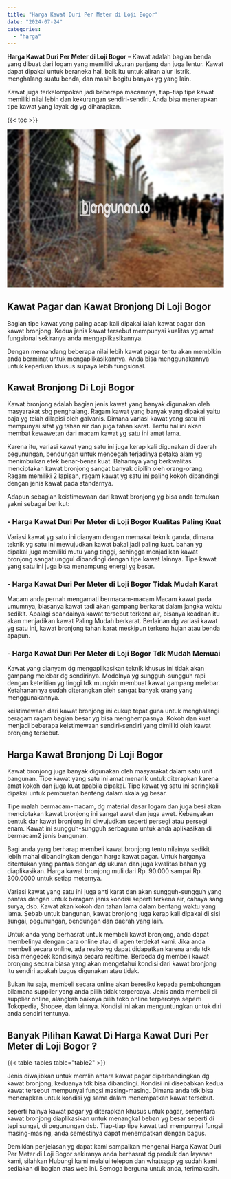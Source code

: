 ```yaml
---
title: "Harga Kawat Duri Per Meter di Loji Bogor"
date: "2024-07-24"
categories: 
  - "harga"
---
```


**Harga Kawat Duri Per Meter di Loji Bogor** – Kawat adalah bagian benda yang dibuat dari logam yang memiliki ukuran panjang dan juga lentur. Kawat dapat dipakai untuk beraneka hal, baik itu untuk aliran alur listrik, menghalang suatu benda, dan masih begitu banyak yg yang lain.

Kawat juga terkelompokan jadi beberapa macamnya, tiap-tiap tipe kawat memiliki nilai lebih dan kekurangan sendiri-sendiri. Anda bisa menerapkan tipe kawat yang layak dg yg diharapkan.

{{< toc >}}

![Harga Kawat Duri Per Meter di Loji Bogor](/images/jual-kawat-murah25.png)

## Kawat Pagar dan Kawat Bronjong Di Loji Bogor

Bagian tipe kawat yang paling acap kali dipakai ialah kawat pagar dan kawat bronjong. Kedua jenis kawat tersebut mempunyai kualitas yg amat fungsional sekiranya anda mengaplikasikannya.

Dengan memandang beberapa nilai lebih kawat pagar tentu akan membikin anda berminat untuk mengaplikasikannya. Anda bisa menggunakannya untuk keperluan khusus supaya lebih fungsional.

## Kawat Bronjong Di Loji Bogor

Kawat bronjong adalah bagian jenis kawat yang banyak digunakan oleh masyarakat sbg penghalang. Ragam kawat yang banyak yang dipakai yaitu baja yg telah dilapisi oleh galvanis. Dimana variasi kawat yang satu ini mempunyai sifat yg tahan air dan juga tahan karat. Tentu hal ini akan membat kewawetan dari macam kawat yg satu ini amat lama.

Karena itu, variasi kawat yang satu ini juga kerap kali digunakan di daerah pegunungan, bendungan untuk mencegah terjadinya petaka alam yg menimbulkan efek benar-benar kuat. Bahannya yang berkwalitas menciptakan kawat bronjong sangat banyak dipilih oleh orang-orang. Ragam memiliki 2 lapisan, ragam kawat yg satu ini paling kokoh dibandingi dengan jenis kawat pada standarnya.

Adapun sebagian keistimewaan dari kawat bronjong yg bisa anda temukan yakni sebagai berikut:

### \- Harga Kawat Duri Per Meter di Loji Bogor Kualitas Paling Kuat

Variasi kawat yg satu ini dianyam dengan memakai teknik ganda, dimana teknik yg satu ini mewujudkan kawat bakal jadi paling kuat. bahan yg dipakai juga memiliki mutu yang tinggi, sehingga menjadikan kawat bronjong sangat unggul dibandingi dengan tipe kawat lainnya. Tipe kawat yang satu ini juga bisa menampung energi yg besar.

### \- Harga Kawat Duri Per Meter di Loji Bogor Tidak Mudah Karat

Macam anda pernah mengamati bermacam-macam Macam kawat pada umumnya, biasanya kawat tadi akan gampang berkarat dalam jangka waktu sedikit. Apalagi seandainya kawat tersebut terkena air, bisanya keadaan itu akan menjadikan kawat Paling Mudah berkarat. Berlainan dg variasi kawat yg satu ini, kawat bronjong tahan karat meskipun terkena hujan atau benda apapun.

### \- Harga Kawat Duri Per Meter di Loji Bogor Tdk Mudah Memuai

Kawat yang dianyam dg mengaplikasikan teknik khusus ini tidak akan gampang melebar dg sendirinya. Modelnya yg sungguh-sungguh rapi dengan ketelitian yg tinggi tdk mungkin membuat kawat gampang melebar. Ketahanannya sudah diterangkan oleh sangat banyak orang yang menggunakannya.

keistimewaan dari kawat bronjong ini cukup tepat guna untuk menghalangi beragam ragam bagian besar yg bisa menghempasnya. Kokoh dan kuat menjadi beberapa keistimewaan sendiri-sendiri yang dimiliki oleh kawat bronjong tersebut.

## Harga Kawat Bronjong Di Loji Bogor

Kawat bronjong juga banyak digunakan oleh masyarakat dalam satu unit bangunan. Tipe kawat yang satu ini amat menarik untuk diterapkan karena amat kokoh dan juga kuat apabila dipakai. Tipe kawat yg satu ini seringkali dipakai untuk pembuatan benteng dalam skala yg besar.

Tipe malah bermacam-macam, dg material dasar logam dan juga besi akan menciptakan kawat bronjong ini sangat awet dan juga awet. Kebanyakan bentuk dar kawat bronjong ini diwujudkan seperti persegi atau persegi enam. Kawat ini sungguh-sungguh serbaguna untuk anda aplikasikan di bermacam2 jenis bangunan.

Bagi anda yang berharap membeli kawat bronjong tentu nilainya sedikit lebih mahal dibandingkan dengan harga kawat pagar. Untuk harganya ditentukan yang pantas dengan dg ukuran dan juga kwalitas bahan yg diaplikasikan. Harga kawat bronjong muli dari Rp. 90.000 sampai Rp. 300.0000 untuk setiap meternya.

Variasi kawat yang satu ini juga anti karat dan akan sungguh-sungguh yang pantas dengan untuk beragam jenis kondisi seperti terkena air, cahaya sang surya, dsb. Kawat akan kokoh dan tahan lama dalam bentang waktu yang lama. Sebab untuk bangunan, kawat bronjong juga kerap kali dipakai di sisi sungai, pegunungan, bendungan dan daerah yang lain.

Untuk anda yang berhasrat untuk membeli kawat bronjong, anda dapat membelinya dengan cara online atau di agen terdekat kami. Jika anda membeli secara online, ada resiko yg dapat didapatkan karena anda tdk bisa mengecek kondisinya secara realtime. Berbeda dg membeli kawat bronjong secara biasa yang akan mengetahui kondisi dari kawat bronjong itu sendiri apakah bagus digunakan atau tidak.

Bukan itu saja, membeli secara online akan beresiko kepada pembohongan bilamana supplier yang anda pilih tidak terpercaya. Jenis anda membeli di supplier online, alangkah baiknya pilih toko online terpercaya seperti Tokopedia, Shopee, dan lainnya. Kondisi ini akan menguntungkan untuk diri anda sendiri tentunya.

## Banyak Pilihan Kawat Di Harga Kawat Duri Per Meter di Loji Bogor ?

{{< table-tables table="table2" >}}

Jenis diwajibkan untuk memlih antara kawat pagar diperbandingkan dg kawat bronjong, keduanya tdk bisa dibandingi. Kondisi ini disebabkan kedua kawat tersebut mempunyai fungsi masing-masing. Dimana anda tdk bisa menerapkan untuk kondisi yg sama dalam menempatkan kawat tersebut.

seperti halnya kawat pagar yg diterapkan khusus untuk pagar, sementara kawat bronjong diaplikasikan untuk menangkal beban yg besar seperti di tepi sungai, di pegunungan dsb. Tiap-tiap tipe kawat tadi mempunyai fungsi masing-masing, anda semestinya dapat menempatkan dengan bagus.

Demikian penjelasan yg dapat kami sampaikan mengenai Harga Kawat Duri Per Meter di Loji Bogor sekiranya anda berhasrat dg produk dan layanan kami, silahkan Hubungi kami melalui telepon dan whatsapp yg sudah kami sediakan di bagian atas web ini. Semoga berguna untuk anda, terimakasih.

